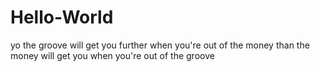 # Hello-World
yo
the groove will get you further when you're out of the money than the money will get you when you're out of the groove

